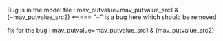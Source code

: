 
Bug is in the model file : 
mav_putvalue=mav_putvalue_src1 & (~mav_putvalue_src2)    <=====  "~" is a bug here,which should be removed

fix for the bug :
mav_putvalue=mav_putvalue_src1 & (mav_putvalue_src2)    
